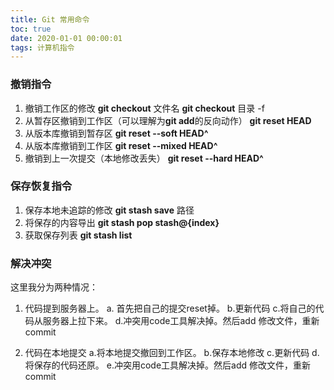 ```yaml
---
title: Git 常用命令
toc: true
date: 2020-01-01 00:00:01
tags: 计算机指令
---
```


###  撤销指令
1. 撤销工作区的修改
	**git checkout** 文件名
	**git checkout** 目录 -f
2. 从暂存区撤销到工作区（可以理解为**git add**的反向动作）
	**git reset HEAD**
3. 从版本库撤销到暂存区
	**git reset --soft HEAD^**
4. 从版本库撤销到工作区
	**git reset --mixed HEAD^**
5. 撤销到上一次提交（本地修改丢失）
	**git reset --hard HEAD^**

### 保存恢复指令
1. 保存本地未追踪的修改
	 **git stash save** 路径
2. 将保存的内容导出
	**git stash pop stash@{index}**
3. 获取保存列表
	 **git stash list**

### 解决冲突
这里我分为两种情况：
1. 代码提到服务器上。
	a. 首先把自己的提交reset掉。
	b.更新代码
	c.将自己的代码从服务器上拉下来。
	d.冲突用code工具解决掉。然后add 修改文件，重新commit

2. 代码在本地提交
	a.将本地提交撤回到工作区。
	b.保存本地修改
	c.更新代码
	d.将保存的代码还原。
	e.冲突用code工具解决掉。然后add 修改文件，重新commit
